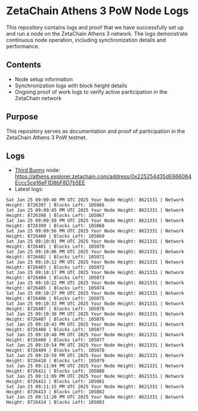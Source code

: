 # ZetaChain Athens 3 PoW Node Logs
This repository contains logs and proof that we have successfully set up and run a node on the ZetaChain Athens 3 network. The logs demonstrate continuous node operation, including synchronization details and performance.

## Contents
- Node setup information
- Synchronization logs with block height details
- Ongoing proof of work logs to verify active participation in the ZetaChain network

## Purpose
This repository serves as documentation and proof of participation in the ZetaChain Athens 3 PoW testnet.

## Logs

- [Third Bunny](https://thirdbunny.xyz/) node: https://athens.explorer.zetachain.com/address/0x225254d35dE666064Eccc5ce16eF1D8bF8D7b5EE
- Latest logs:
```
Sat Jan 25 09:09:40 PM UTC 2025 Your Node Height: 8621331 | Network Height: 8726397 | Blocks Left: 105066
Sat Jan 25 09:09:45 PM UTC 2025 Your Node Height: 8621331 | Network Height: 8726398 | Blocks Left: 105067
Sat Jan 25 09:09:50 PM UTC 2025 Your Node Height: 8621331 | Network Height: 8726399 | Blocks Left: 105068
Sat Jan 25 09:09:56 PM UTC 2025 Your Node Height: 8621331 | Network Height: 8726400 | Blocks Left: 105069
Sat Jan 25 09:10:01 PM UTC 2025 Your Node Height: 8621331 | Network Height: 8726401 | Blocks Left: 105070
Sat Jan 25 09:10:06 PM UTC 2025 Your Node Height: 8621331 | Network Height: 8726402 | Blocks Left: 105071
Sat Jan 25 09:10:12 PM UTC 2025 Your Node Height: 8621331 | Network Height: 8726403 | Blocks Left: 105072
Sat Jan 25 09:10:17 PM UTC 2025 Your Node Height: 8621331 | Network Height: 8726404 | Blocks Left: 105073
Sat Jan 25 09:10:22 PM UTC 2025 Your Node Height: 8621331 | Network Height: 8726405 | Blocks Left: 105074
Sat Jan 25 09:10:27 PM UTC 2025 Your Node Height: 8621331 | Network Height: 8726406 | Blocks Left: 105075
Sat Jan 25 09:10:33 PM UTC 2025 Your Node Height: 8621331 | Network Height: 8726407 | Blocks Left: 105076
Sat Jan 25 09:10:38 PM UTC 2025 Your Node Height: 8621331 | Network Height: 8726407 | Blocks Left: 105076
Sat Jan 25 09:10:43 PM UTC 2025 Your Node Height: 8621331 | Network Height: 8726408 | Blocks Left: 105077
Sat Jan 25 09:10:48 PM UTC 2025 Your Node Height: 8621331 | Network Height: 8726408 | Blocks Left: 105077
Sat Jan 25 09:10:54 PM UTC 2025 Your Node Height: 8621331 | Network Height: 8726409 | Blocks Left: 105078
Sat Jan 25 09:10:59 PM UTC 2025 Your Node Height: 8621331 | Network Height: 8726410 | Blocks Left: 105079
Sat Jan 25 09:11:04 PM UTC 2025 Your Node Height: 8621331 | Network Height: 8726411 | Blocks Left: 105080
Sat Jan 25 09:11:09 PM UTC 2025 Your Node Height: 8621331 | Network Height: 8726412 | Blocks Left: 105081
Sat Jan 25 09:11:15 PM UTC 2025 Your Node Height: 8621331 | Network Height: 8726413 | Blocks Left: 105082
Sat Jan 25 09:11:20 PM UTC 2025 Your Node Height: 8621331 | Network Height: 8726414 | Blocks Left: 105083
```
